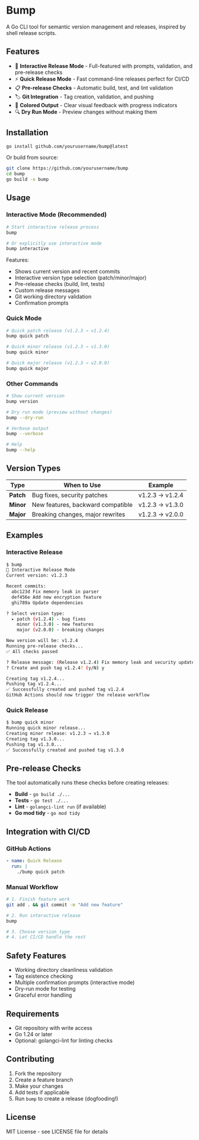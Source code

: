 # Bump

A Go CLI tool for semantic version management and releases, inspired by shell release scripts.

## Features

- 🚀 **Interactive Release Mode** - Full-featured with prompts, validation, and pre-release checks
- ⚡ **Quick Release Mode** - Fast command-line releases perfect for CI/CD
- 📋 **Pre-release Checks** - Automatic build, test, and lint validation
- 🏷️ **Git Integration** - Tag creation, validation, and pushing
- 🎨 **Colored Output** - Clear visual feedback with progress indicators
- 🔍 **Dry Run Mode** - Preview changes without making them

## Installation

```bash
go install github.com/yourusername/bump@latest
```

Or build from source:

```bash
git clone https://github.com/yourusername/bump
cd bump
go build -o bump
```

## Usage

### Interactive Mode (Recommended)

```bash
# Start interactive release process
bump

# Or explicitly use interactive mode
bump interactive
```

Features:
- Shows current version and recent commits
- Interactive version type selection (patch/minor/major)
- Pre-release checks (build, lint, tests)
- Custom release messages
- Git working directory validation
- Confirmation prompts

### Quick Mode

```bash
# Quick patch release (v1.2.3 → v1.2.4)
bump quick patch

# Quick minor release (v1.2.3 → v1.3.0)  
bump quick minor

# Quick major release (v1.2.3 → v2.0.0)
bump quick major
```

### Other Commands

```bash
# Show current version
bump version

# Dry run mode (preview without changes)
bump --dry-run

# Verbose output
bump --verbose

# Help
bump --help
```

## Version Types

| Type | When to Use | Example |
|------|-------------|---------|
| **Patch** | Bug fixes, security patches | v1.2.3 → v1.2.4 |
| **Minor** | New features, backward compatible | v1.2.3 → v1.3.0 |
| **Major** | Breaking changes, major rewrites | v1.2.3 → v2.0.0 |

## Examples

### Interactive Release

```bash
$ bump
🚀 Interactive Release Mode
Current version: v1.2.3

Recent commits:
  abc123d Fix memory leak in parser
  def456e Add new encryption feature
  ghi789a Update dependencies

? Select version type:
  ▸ patch (v1.2.4) - bug fixes
    minor (v1.3.0) - new features  
    major (v2.0.0) - breaking changes

New version will be: v1.2.4
Running pre-release checks...
✅ All checks passed

? Release message: (Release v1.2.4) Fix memory leak and security updates
? Create and push tag v1.2.4? (y/N) y

Creating tag v1.2.4...
Pushing tag v1.2.4...
✅ Successfully created and pushed tag v1.2.4
GitHub Actions should now trigger the release workflow
```

### Quick Release

```bash
$ bump quick minor
Running quick minor release...
Creating minor release: v1.2.3 → v1.3.0
Creating tag v1.3.0...
Pushing tag v1.3.0...
✅ Successfully created and pushed tag v1.3.0
```

## Pre-release Checks

The tool automatically runs these checks before creating releases:

- **Build** - `go build ./...`
- **Tests** - `go test ./...` 
- **Lint** - `golangci-lint run` (if available)
- **Go mod tidy** - `go mod tidy`

## Integration with CI/CD

### GitHub Actions

```yaml
- name: Quick Release
  run: |
    ./bump quick patch
```

### Manual Workflow

```bash
# 1. Finish feature work
git add . && git commit -m "Add new feature"

# 2. Run interactive release  
bump

# 3. Choose version type
# 4. Let CI/CD handle the rest
```

## Safety Features

- Working directory cleanliness validation
- Tag existence checking
- Multiple confirmation prompts (interactive mode)
- Dry-run mode for testing
- Graceful error handling

## Requirements

- Git repository with write access
- Go 1.24 or later
- Optional: golangci-lint for linting checks

## Contributing

1. Fork the repository
2. Create a feature branch
3. Make your changes
4. Add tests if applicable
5. Run `bump` to create a release (dogfooding!)

## License

MIT License - see LICENSE file for details